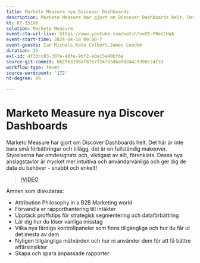 ```yaml
---
title: Marketo Measure nya Discover Dashboards
description: Marketo Measure har gjort om Discover Dashboards helt. Det här är inte bara små förbättringar och tillägg, det är en fullständig makeover. Styrelserna har omdesignats och, viktigast av allt, förenklats. Dessa nya anslagstavlor är mycket mer intuitiva och användarvänliga för att ge dig de data du behöver - snabbt och enkelt!
kt: KT-15186
solution: Marketo Measure
event-cta-url-live: https://www.youtube.com/watch?v=UI-P0ezCHqA
event-start-time: 2024-04-18 09:00-7
event-guests: Ian Michels,Kate Colbert,James Leedom
duration: 25
exl-id: 4f3dcc03-307e-48fe-9bf2-e0a15e40bf6a
source-git-commit: 0b2f63198af8767f24783dbafd244c9398c24f33
workflow-type: tm+mt
source-wordcount: '172'
ht-degree: 0%

---
```


# Marketo Measure nya Discover Dashboards

Marketo Measure har gjort om Discover Dashboards helt. Det här är inte bara små förbättringar och tillägg, det är en fullständig makeover. Styrelserna har omdesignats och, viktigast av allt, förenklats. Dessa nya anslagstavlor är mycket mer intuitiva och användarvänliga och ger dig de data du behöver - snabbt och enkelt!

>[!VIDEO](https://video.tv.adobe.com/v/3428093/?quality=12&learn=on)

Ämnen som diskuteras:

* Attribution Philosophy in a B2B Marketing world
* Förvandla er rapporthantering till intäkter
* Upptäck proffstips för strategisk segmentering och dataförbättring
* Lär dig hur du löser vanliga misstag
* Vilka nya färdiga kontrollpaneler som finns tillgängliga och hur du får ut det mesta av dem
* Nyligen tillgängliga mätvärden och hur ni använder dem för att få bättre affärsinsikter
* Skapa och spara anpassade rapporter
